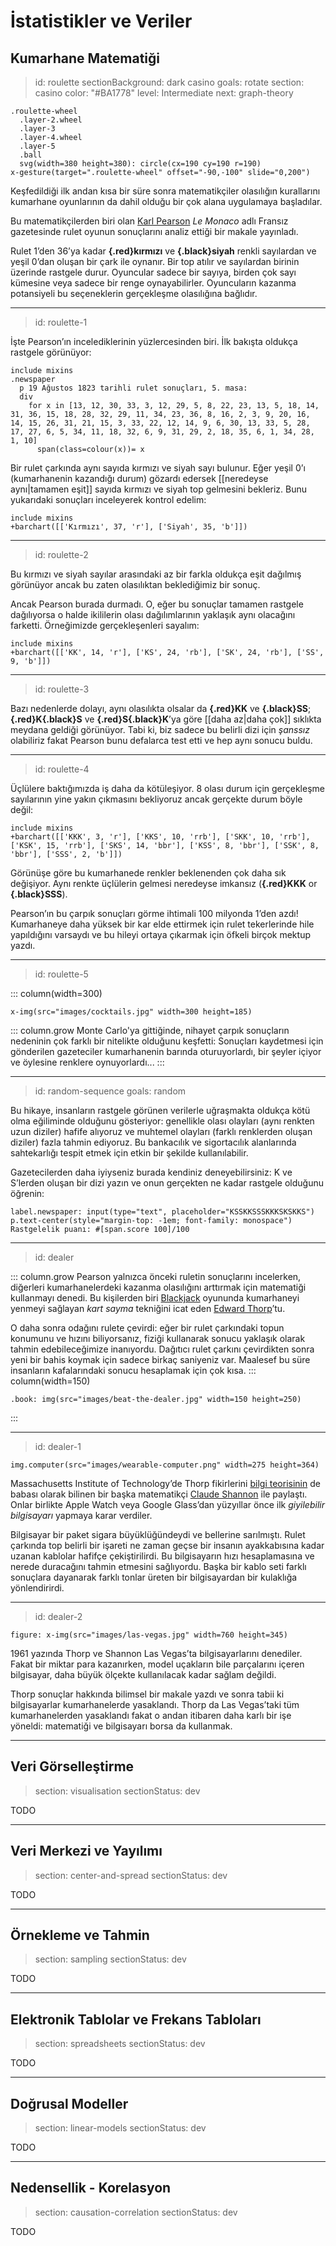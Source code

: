 # İstatistikler ve Veriler

## Kumarhane Matematiği

> id: roulette
> sectionBackground: dark casino
> goals: rotate
> section: casino
> color: "#BA1778"
> level: Intermediate
> next: graph-theory

    .roulette-wheel
      .layer-2.wheel
      .layer-3
      .layer-4.wheel
      .layer-5
      .ball
      svg(width=380 height=380): circle(cx=190 cy=190 r=190)
    x-gesture(target=".roulette-wheel" offset="-90,-100" slide="0,200")

Keşfedildiği ilk andan kısa bir süre sonra matematikçiler olasılığın kurallarını kumarhane oyunlarının da dahil olduğu bir çok alana uygulamaya başladılar.

Bu matematikçilerden biri olan [Karl Pearson](bio:pearson) _Le Monaco_ adlı Fransız gazetesinde rulet oyunun sonuçlarını analiz ettiği bir makale yayınladı.

Rulet 1’den 36’ya kadar __{.red}kırmızı__ ve __{.black}siyah__ renkli sayılardan ve yeşil 0’dan oluşan bir çark ile oynanır. Bir top atılır ve sayılardan birinin üzerinde rastgele durur. Oyuncular sadece bir sayıya, birden çok sayı kümesine veya sadece bir renge oynayabilirler. Oyuncuların kazanma potansiyeli bu seçeneklerin gerçekleşme olasılığına bağlıdır.

---
> id: roulette-1

İşte Pearson’ın incelediklerinin yüzlercesinden biri. İlk bakışta oldukça rastgele görünüyor:

    include mixins
    .newspaper
      p 19 Ağustos 1823 tarihli rulet sonuçları, 5. masa:
      div
        for x in [13, 12, 30, 33, 3, 12, 29, 5, 8, 22, 23, 13, 5, 18, 14, 31, 36, 15, 18, 28, 32, 29, 11, 34, 23, 36, 8, 16, 2, 3, 9, 20, 16, 14, 15, 26, 31, 21, 15, 3, 33, 22, 12, 14, 9, 6, 30, 13, 33, 5, 28, 17, 27, 6, 5, 34, 11, 18, 32, 6, 9, 31, 29, 2, 18, 35, 6, 1, 34, 28, 1, 10]
          span(class=colour(x))= x

Bir rulet çarkında aynı sayıda kırmızı ve siyah sayı bulunur. Eğer yeşil 0’ı (kumarhanenin kazandığı durum) gözardı edersek [[neredeyse aynı|tamamen eşit]] sayıda kırmızı ve siyah top gelmesini bekleriz. Bunu yukarıdaki sonuçları inceleyerek kontrol edelim:

    include mixins
    +barchart([['Kırmızı', 37, 'r'], ['Siyah', 35, 'b']])

---
> id: roulette-2

Bu kırmızı ve siyah sayılar arasındaki az bir farkla oldukça eşit dağılmış görünüyor ancak bu zaten olasılıktan beklediğimiz bir sonuç.

Ancak Pearson burada durmadı. O, eğer bu sonuçlar tamamen rastgele dağılıyorsa o halde ikililerin olası dağılımlarının yaklaşık aynı olacağını farketti. Örneğimizde gerçekleşenleri sayalım:

    include mixins
    +barchart([['KK', 14, 'r'], ['KS', 24, 'rb'], ['SK', 24, 'rb'], ['SS', 9, 'b']])

---
> id: roulette-3

Bazı nedenlerde dolayı, aynı olasılıkta olsalar da __{.red}KK__ ve __{.black}SS__; __{.red}K__**{.black}S** ve __{.red}S__**{.black}K**’ya göre [[daha az|daha çok]] sıklıkta meydana geldiği görünüyor. Tabi ki, biz sadece bu belirli dizi için _şanssız_ olabiliriz fakat Pearson bunu defalarca test etti ve hep aynı sonucu buldu.

---
> id: roulette-4

Üçlülere baktığımızda iş daha da kötüleşiyor. 8 olası durum için gerçekleşme sayılarının yine yakın çıkmasını bekliyoruz ancak gerçekte durum böyle değil:

    include mixins
    +barchart([['KKK', 3, 'r'], ['KKS', 10, 'rrb'], ['SKK', 10, 'rrb'], ['KSK', 15, 'rrb'], ['SKS', 14, 'bbr'], ['KSS', 8, 'bbr'], ['SSK', 8, 'bbr'], ['SSS', 2, 'b']])

Görünüşe göre bu kumarhanede renkler beklenenden çok daha sık değişiyor. Aynı renkte üçlülerin gelmesi neredeyse imkansız (__{.red}KKK__ or __{.black}SSS__).

Pearson’ın bu çarpık sonuçları görme ihtimali 100 milyonda 1’den azdı! Kumarhaneye daha yüksek bir kar elde ettirmek için rulet tekerlerinde hile yapıldığını varsaydı ve bu hileyi ortaya çıkarmak için öfkeli birçok mektup yazdı.

---
> id: roulette-5

::: column(width=300)

    x-img(src="images/cocktails.jpg" width=300 height=185)

::: column.grow
Monte Carlo'ya gittiğinde, nihayet çarpık sonuçların nedeninin çok farklı bir nitelikte olduğunu keşfetti: Sonuçları kaydetmesi için gönderilen gazeteciler kumarhanenin barında oturuyorlardı, bir şeyler içiyor ve öylesine renklere oynuyorlardı...
:::

---
> id: random-sequence
> goals: random

Bu hikaye, insanların rastgele görünen verilerle uğraşmakta oldukça kötü olma eğiliminde olduğunu gösteriyor: genellikle olası olayları (aynı renkten uzun diziler) hafife alıyoruz ve muhtemel olayları (farklı renklerden oluşan diziler) fazla tahmin ediyoruz. Bu bankacılık ve sigortacılık alanlarında sahtekarlığı tespit etmek için etkin bir şekilde kullanılabilir.

Gazetecilerden daha iyiyseniz burada kendiniz deneyebilirsiniz: K ve S’lerden oluşan bir dizi yazın ve onun gerçekten ne kadar rastgele olduğunu öğrenin:

    label.newspaper: input(type="text", placeholder="KSSKKSSSKKKSKSKKS")
    p.text-center(style="margin-top: -1em; font-family: monospace") Rastgelelik puanı: #[span.score 100]/100

---
> id: dealer

::: column.grow
Pearson yalnızca önceki ruletin sonuçlarını incelerken, diğerleri kumarhanelerdeki kazanma olasılığını arttırmak için matematiği kullanmayı denedi. Bu kişilerden biri [Blackjack](gloss:blackjack) oyununda kumarhaneyi yenmeyi sağlayan _kart sayma_ tekniğini icat eden [Edward Thorp](bio:thorp)’tu.

O daha sonra odağını rulete çevirdi: eğer bir rulet çarkındaki topun konumunu ve hızını biliyorsanız, fiziği kullanarak sonucu yaklaşık olarak tahmin edebileceğimize inanıyordu. Dağıtıcı rulet çarkını çevirdikten sonra yeni bir bahis koymak için sadece birkaç saniyeniz var. Maalesef bu süre insanların kafalarındaki sonucu hesaplamak için çok kısa.
::: column(width=150)

    .book: img(src="images/beat-the-dealer.jpg" width=150 height=250)

:::

---
> id: dealer-1

    img.computer(src="images/wearable-computer.png" width=275 height=364)

Massachusetts Institute of Technology’de Thorp fikirlerini [bilgi teorisinin](gloss:information) de babası olarak bilinen bir başka matematikçi [Claude Shannon](bio:shannon) ile paylaştı. Onlar birlikte Apple Watch veya Google Glass’dan yüzyıllar önce ilk _giyilebilir bilgisayarı_ yapmaya karar verdiler.

Bilgisayar bir paket sigara büyüklüğündeydi ve bellerine sarılmıştı. Rulet çarkında top belirli bir işareti ne zaman geçse bir insanın ayakkabısına kadar uzanan kablolar hafifçe çekiştirilirdi. Bu bilgisayarın hızı hesaplamasına ve nerede duracağını tahmin etmesini sağlıyordu. Başka bir kablo seti farklı sonuçlara dayanarak farklı tonlar üreten bir bilgisayardan bir kulaklığa yönlendirirdi.

---
> id: dealer-2

    figure: x-img(src="images/las-vegas.jpg" width=760 height=345)

1961 yazında Thorp ve Shannon Las Vegas’ta bilgisayarlarını denediler. Fakat bir miktar para kazanırken, model uçakların bile parçalarını içeren bilgisayar, daha büyük ölçekte kullanılacak kadar sağlam değildi.

Thorp sonuçlar hakkında bilimsel bir makale yazdı ve sonra tabii ki bilgisayarlar kumarhanelerde yasaklandı. Thorp da Las Vegas’taki tüm kumarhanelerden yasaklandı fakat o andan itibaren daha karlı bir işe yöneldi: matematiği ve bilgisayarı borsa da kullanmak.




--------------------------------------------------------------------------------



## Veri Görselleştirme

> section: visualisation
> sectionStatus: dev

TODO

---

## Veri Merkezi ve Yayılımı

> section: center-and-spread
> sectionStatus: dev

TODO

---

## Örnekleme ve Tahmin

> section: sampling
> sectionStatus: dev

TODO

---

## Elektronik Tablolar ve Frekans Tabloları

> section: spreadsheets
> sectionStatus: dev

TODO

---

## Doğrusal Modeller

> section: linear-models
> sectionStatus: dev

TODO

---

## Nedensellik - Korelasyon

> section: causation-correlation
> sectionStatus: dev

TODO
